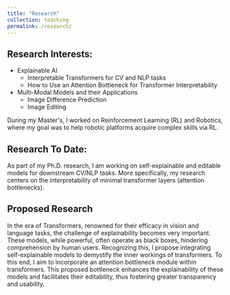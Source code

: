 ```yaml
---
title: "Research"
collection: teaching
permalink: /research/
---
```


## Research Interests: 

* Explainable AI
  + Interpretable Transformers for CV and NLP tasks
  + How to Use an Attention Bottleneck for Transformer Interpretability
* Multi-Modal Models and their Applications
  + Image Difference Prediction
  + Image Editing
 
During my Master's, I worked on Reinforcement Learning (RL) and Robotics, where my goal was to help robotic platforms acquire complex skills via RL.


## Research To Date:

As part of my Ph.D. research, I am working on self-explainable and editable models for downstream CV/NLP tasks. More specifically, my research centers on the interpretability of minimal transformer layers (attention bottlenecks).

## Proposed  Research

In the era of Transformers, renowned for their efficacy in vision and language tasks, the challenge of explainability becomes very important. These models, while powerful, often operate as black boxes, hindering comprehension by human users. Recognizing this, I propose integrating self-explainable models to demystify the inner workings of transformers. To this end, I aim to incorporate an attention bottleneck module within transformers. This proposed bottleneck enhances the explainability of these models and facilitates their editability, thus fostering greater transparency and usability.


